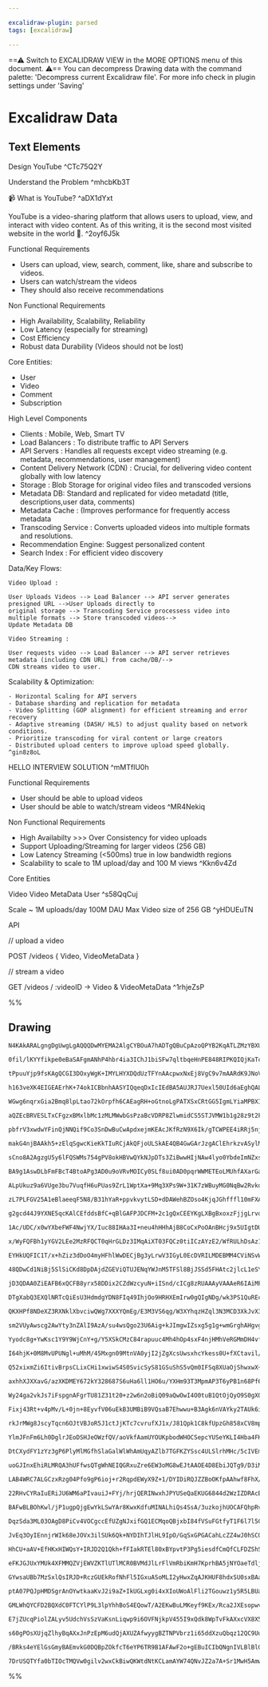 ```yaml
---

excalidraw-plugin: parsed
tags: [excalidraw]

---
```

==⚠  Switch to EXCALIDRAW VIEW in the MORE OPTIONS menu of this document. ⚠== You can decompress Drawing data with the command palette: 'Decompress current Excalidraw file'. For more info check in plugin settings under 'Saving'


# Excalidraw Data

## Text Elements
Design YouTube ^CTc75Q2Y

Understand the Problem ^mhcbKb3T

📹 What is YouTube? ^aDX1dYxt

YouTube is a video-sharing platform that allows users to upload, view, and interact with video content. As of this writing, it is the second most visited website in the world 🤯. ^2oyf6J5k

Functional Requirements

- Users can upload, view, search, comment, like, share and subscribe to videos.
- Users can watch/stream the videos
- They should also receive recommendations

Non Functional Requirements

- High Availability, Scalability, Reliability
- Low Latency (especially for streaming)
- Cost Efficiency
- Robust data Durability (Videos should not be lost)

Core Entities:
    
- User
- Video
- Comment
- Subscription


High Level Components

- Clients : Mobile, Web, Smart TV
- Load Balancers : To distribute traffic to API Servers
- API Servers : Handles all requests except video streaming (e.g. metadata, recommendations, user management)
- Content Delivery Network (CDN) : Crucial, for delivering video content globally with low latency
- Storage : Blob Storage for original video files and transcoded versions
- Metadata DB: Standard and replicated for video metadatd (title, descriptions,user data, comments)
- Metadata Cache : (Improves performance for frequently access metadata
- Transcoding Service : Converts uploaded videos into multiple formats and resolutions.
- Recommendation Engine: Suggest personalized content
- Search Index : For efficient video discovery

Data/Key Flows:
    
    Video Upload :

    User Uploads Videos --> Load Balancer --> API server generates presigned URL -->User Uploads directly to 
    original storage --> Transcoding Service processess video into multiple formats --> Store transcoded videos-->
    Update Metadata DB

    Video Streaming :
    
    User requests video --> Load Balancer --> API server retrieves metadata (including CDN URL) from cache/DB/-->
    CDN streams video to user.


Scalability & Optimization:
    
    - Horizontal Scaling for API servers
    - Database sharding and replication for metadata
    - Video Splitting (GOP alignment) for efficient streaming and error recovery
    - Adaptive streaming (DASH/ HLS) to adjust quality based on network conditions.
    - Prioritize transcoding for viral content or large creators
    - Distributed upload centers to improve upload speed globally. ^gin8z8oL

HELLO INTERVIEW SOLUTION ^mMTflU0h

Functional Requirements

- User should be able to upload videos
- User should be able to watch/stream videos ^MR4Nekiq

Non Functional Requirements

- High Availabilty >>> Over Consistency for video uploads 
- Support Uploading/Streaming for larger videos (256 GB)
- Low Latency Streaming (<500ms) true in low bandwidth regions
- Scalability to scale to 1M upload/day and 100 M views ^Kkn6v4Zd

Core Entities

Video
Video MetaData
User
 ^s58QqCuj

Scale
~ 1M uploads/day
100M DAU
Max Video size of 256 GB ^yHDUEuTN

API

// upload a video

POST /videos
{
    Video,
    VideoMetaData
}

// stream a video

GET /videos / :videoID -> Video & VideoMetaData 
 ^1rhjeZsP

%%
## Drawing
```compressed-json
N4KAkARALgngDgUwgLgAQQQDwMYEMA2AlgCYBOuA7hADTgQBuCpAzoQPYB2KqATLZMzYBXUtiRoIACyhQ4zZAHoFAc0JRJQgEYA6bGwC2CgF7N6hbEcK4OCtptbErHALRY8RMpWdx8Q1TdIEfARcZgRmBShcZQUebQBGAFYEmjoghH0EDihmbgBtcDBQMBKIEm4IAGEAFWwAdkSARR4ATVSSyFhECqgsKHbSzG5neIAGUYAObTqZuonEgGYATh4l

0fil/lKYYfikpe0eBaSAFgmANhP4hbr4ia3IChJ1biSFw7qltbqeHnPE848RIPKQIQjKaTcIEg6zKYLcUYg5hQUhsADWCEqbHwbFIFQAxAhRsdjgNIJpcNg0cpUUIOMQsTi8RJ8QAzdkcskQVmEfD4ADKsHhEkEHi5yNRGIA6s9JFCkSj0QhBTBhehReUQbSIRxwrk0PEQWw4JS1DsDeMQTThHAAJLEfWoPIAXRBrPImXt3A4Qj5IMI9KwFVw8S5

tPpuuYjp9fsKAgQCGI3DOxyWgK+IMYLHYXDQdUzTFYnAAcpwxNxEj8VgC9v7mAARdK9JNoVkEMIgzTCekAUWCmWyjpdIKEcGIuGbrwaPxOazePHucYgRA4aO9vvwIJxVMT3Db+A7S96mH6EkbrGUHFQLWE1S0SDdnCg/MIRnEvERS9ZT4AYrh9Ly5qoMCR59AAgkQl4VMErL9AWpBQOYBAQeCuboFAxpcno2S4AGTBemgMabkuuLggGBDVH0FTnq

h163veXK4EIGEAErhK+74okICBbnhAASYIQqeqDxIcIEdBA5AUJRJ7Uexl50UId6aEghQAL5bMUpTlBI+iSNgmgANKaAs1Rcl077QFRIJDGgIzjFMsxzIsKxzpsS5ASMYzvAsAKJBMEzHFctwgk8xAvGgRzJBsSwTCcJwLOcxKJEk5wgpIgmQpF4mlLCaqfhJEpKoyuIEkSJKhp2lLUuGDLYqVLIcpybq8gKQqWRqSYKpKCAyuFcqRd1SoqmqECd

WGwg6nqrxGia2Bmq8lpLtao72kOrpfh6CAEagRH+oGtnoLgPATXSxCRtGG5IgmLYiaMPBXIlUXwUWaHPUuWavaWHDlmgywzLO5w3HWjbBJOrbtjxS5dmdfYZFkOT5BtEmjuO4MidOD1zosC68au66xhJ24Yrd+6HhJx7CRAACqgYsFE9KoOoCCoAACqimj9ly37ZC+b5QgVpQ81Af4AfgQE5Z04GQWhy4ILBXJZoh7goVBEgYXAWFPrhuqkDte0k

aQZEcBRVESLTxCFgzxBMxlbMc1zMLMWwbGsPzaBcVDRP8ZlwmidCS5STJVMW1b1g28z9t2Fz6maUuOlHfWAAa8TEC0skghZPTWUuh32ZM0yzPMyyrOs7kSZ5YwAto91xWcoyJIsEx8EuYURR+cQ8J83y/P8gKS6C4JZbwA95e+gsCIqGIlcy6CEsS1yVdD1UrfSM8Ek17Lc61I0ddimpLkV0qyvKh9T8q7UVONWqTZIF0zSRc0LRaE8QCtdoOkjb

pbfrV3xwdwYFinQjNNQif9Co3SnDwBuCwApdxejmKEAcJKfRzN9X6Ik/gTCWPEE4iRRj5njg2Jsu4IYHi9qUGGvZ+wI3WiOMcE5SEY0rFjdYONFze3xmAwmpRiZMLJhQqWskJCAF4NwAnzuoClJICcqBCDMEUspBAAB+bmT4+bvmgY+bIotAIVkztLVC0F5ZwQ+kwZWyEZY9EwiCbCUQ8J61ugbCSpF/Cm2EegcRkjpFQFkfIm8Sl7wqKdqxdi7s

makG4njBAAkh5+zElqSgwcKieKkTIuRCjAkQFjoULSkAE4QB4GwGArJzgAClEhrkzvASylMuR5zGAXJyxdXJlxBJXcYJxtAnAXPFDYKULhA1CifNA5wLhdL6Y3c4lxRj93Sr7bgDQYQcDhOPIa096qzwgPPCqXIKRUlXnVJkG9N7bz5LvK++8upnx6n1duLdCrn3OSKS5p0ppRgfs4p+sBFqv3fmtL+m1/zbUceA7SACJC4BOMA86oDdqgvjEwpY

sCno8A2AgzgU5y6lFQSWMs754gPV8okHBVwQYkNJpDTs3ZiBwwHIjNAw4lyo0YbdeImNZxsIWLjJcK41zcOIkTNgO4KXkP0e4iA/jFG+NQLgVAZhLZsGcMwaRRtlmoB8BOb8pB9C2xkQQHEFB5FCDCCwJmbBUCjhxLgYg1A5WEAQBQagAAdE2jMAy9HINgHxTx1B2oVagWxCNtCoDAvItgrJbbpIoEbRCyzbVqGlZHMI2FiAuv0GwZEdrWDNlQBQ

BA9g1AswDLbFmFBcT4BtoAPg3AD0u9oVRvMOICy0SLf8ui0AD0pqrWWMETEoLMUhfAXarGaxsdrexv8eGQBceRfASSJCSvvNK2V8qECKuVbgVVyh1X4E1biHV6g9V8jYIai1Jr5EYQtT4Ng1rbVmAdba8OsjshMEpN6tQkg/WroDU+INIaw0RvUFGmNAZlDxp8ekpNCAU2oHTZmsw2bEy5vzQhp9Jbc3lqrbWxiztXaNrIeTXhPtYmvHiYHRJZt0

ALpUkuz9a6VUge3bu7VuqfH6uPUas9ZrL1WptXa+9Mq3XPs9W+31K7zWBuyMG0NqBw2RvkdGtQIGwOJrtsmzgNtYM+Pg4Wm2eaC29FQ5HMtpAK2oBrXW7JJRcllFum/AMEwjATDYAAGXMtU7OGdc67HWHUQ4eDYpNymXUUYWLICeQuKJRIeCIuA1GLOBYQz+qvFwckJYnwCXErqH3ZBpQMrEYNCcJaEkx4IjWZiDZBJ4gICq1V3ZK9arr0aiclqZ

zL7PLFGV25A1eBlaeeqF5N8/B31hYaR+ppvkvytLSD+dDAWehBZOso4KjqJGhfffl10mFXAbt0kLo2+3ZgxdleBpjDscHQe+HuBK/iEIknI0GCB0YCKpbDGhg4AUowYejNlLDEil3wfENKPKAx8rhYtvhIqCNCKpj+OkXqcwEFQGxAAjkIQggQ6XMBdS65wqBqacbwFeS117eN3sdagMIG7sCSFtXofQdLbVEAxLa9dgQBM22YFoZg2AjbUYvWJ5

g2gcd44J9YXNE5qcKAlCEfddsBfC+qBlGAFPJDCFM+2c1gQxCEEYKgLXBgBxoxzFjjgLrvqoFhz9RCnBEco7Rxj2h2OXCoD4kPEN9BcI7s0LyM0tr+TuFwN7ogsBbVsSIIHn3sBhfOePagZzjCfrK4ABThEQPNfVyutUU5RDLkDABKYXWJM09nZOYe1ifhcsTsManxaNZX1hEBH4PyeABqJBV3yOVWrm2HA2A+OoziZEBfTccCxGzns2RFPhGQC6

1Ac/UDC/x0wYXbeFWF4NwjYX/Iuc88IHAa3I+neu4hHHhAjB8CoCxPoOAnBHcj9x5UIgtDUBoAALJ2F5DxSR+a/f6A3T46oFvaPEnVAAAIQIGsDEFNTQGqHNUcAlEIE0GYhZhRFwFL2wC4zAlZltFQH5CYE+mFywJwLwNIE+hfxd3DmCHkX1T1wQFR3CByFQDcAQH31o2z0CFbTVRT20GUGDUyCiDr1tX13pyyCN04GYFtWNSYBg2sGiHhmyGHwf

x/WyFQFBh1yYGV2LEe2MzRFQCT0qHrGLDz3IMqAiXT03FQCz0tiICzAYzE2/WfRULhDsAz1zXfVQANQ8IT2wBgC3wwnIGUBZjQFAJxE0FwP8LkMsNxBkyNlcQv3sJ5CoPZ3CWsG5zYEththxQ4BN1x1f0e2tQnHr1ALQEFHDg3RtkfUCB8CQhzSz3sP4IKKgBtiT0QigGCFtUtm5yNn32N2oCkNIFQEEO/REMHEUNQDyIEMKMv0pDtjQCT1tGv1R

EYHkUQFIC1T/x+hZiz3dDoO4myHFhlWwDECjBg3yLrwV3IGyL0EcDVRILMDEBMM4CViNSvWtUQwFyfQvX0F9EQh8C2L3QnGoMZkCFFGYmNyF2dzYjp0NwnBzFQAn38AQBKL8ECMzVWMEBNiIDfBtgkygC3xCFEA/VtAOnIJ/GiPlh5HmgRjYPgL0CzF8JH3rEKIUEMgQGVx/ANXkFn3n25Ln1Xy/WpleJthnxH3nxF2kMFJ43kX5IzVQGcGcAAD4

48QDwCd1NiBj5SlSiCKd8DpDAjdZGEViQTUJENqYWJnM5TFSl8BjJSSd5FHAtc2jlcL1eSYjjZEdkRcRIjNTUBqhLi0ibit07jzAWY4BURjiwgTj7D3VzVvj8BfjggojtVATLSlTBRcQUD/Trj3j28M1NTXTBS0YWYJjGiiincxSZTwiOCAI1URSxSCyTVaD6DkR5F7CfSY9rUwCID1TUyQ1sCdTSDpDAgUR7VljTjJiog9CAxsBfBAzL9DC8dzT

jD3QDAA0ZiEAFB6xQCFB8yrx58DDix2CZdWzcyuN+iISnd/cICg8zRUAAAyVAAAeR6IAiMFhM4DrJ5L3Ln1xz4lIiMG1gvyvJXC3Sz21JNQIO/LlNUMKIpDCBV3KIY0qJYKIDwAPyTPHNLNdNx0rP5GqJkAYyTwAHFHzWYZUZY6VlzyT0Dy8fFpdOCt1H0mBUQBj9d6TsKQ1xwejdd6Kayt0k96wwJ+Q+IFAXdnN+RjCL1rUAArGvVAVHAgW8uCx

DTgXabQ3EXQlNRTcQiEsU3HdmdgYDN8FIq49IhjOo9HRHXEmIrw0gQIgNDg/wk3PS1QuREcpAnNYnTssQITc9c1QgRYtgXXLyjnRARDZwikPkGAOtZtdRJtL8X8VtcWPRUCE8IdCQHtRWftFWSxdWaxJcWxHWfCBbAVUoadTEuddAS3eHG3C/O3dHeQnIJ3XHa0+RQnbjEnW9e1cnSnQk2nDfbIRnQgZnBCtnR9TnewXfPnc1AXCElq0XK8CgCXS

QKXHPf8NDeXZ3RXNklXbvciwQWg7XXXYQmEg/E3M3VS6qg/W3XYhqzHZql3N3MCD3XkJvX3XAgPG8kPJHIIKwL6hk3HGPCgOPbw5PVPKDKwKKjC3i/PdfYvGirIHwyvavTNOvVQxvf6vQmUzvVXX0HvPvVAAfDNKAYfF1MfFmCfVo+1LkqCxfE1FfXM9fEYvE53bfSa7og/J3F1Y/D9ZzM/IIS/AwG/XUQcB6x/Wi+RN/D/do7/TQX/f/X0oA53D

sm2VUyAwscg2AwYty3nZAlI9AzA/su4wsQgo23U6Aig+kJImgwIZsxg5g1g+wmGrghAHgvgs4wooQqDAasQ7IyQxsjYuQyi9fRwnxNQ+k1ALQqAHQvQg84wtAUwoQcw21Kw362wtVew6yiK1wn1D9TwndXoCvVmiI+y4I0I8Ir0+yrPcqxHBIz/IEiOLM9I94wsY3YXEstGrcko62co5Iqo1CllDC+oj2povQ1omWzo3fHo8QvoxsoY6E2hMYjuq

Yyodc8g+YwKsc1Y9Y9WjCnY+g/Y5XSkCMzC84rapuuc4Mh4hOp4sxF4njHMhVeRGMmDH4vfRMnexg5C0Es6uan6he+kd8q8BEvCZE5QVEnxdE2qjiHE5Qlm3HPAqnIkkktAMkgYiksvak+w2koKjQp3JkqIFknajk9jT8ufV0ys20zskUhsiUoU6U3M+RdslU7sqA3s8C821AfUl9XoI0+SXUG2M0i0zU60vHeh7Wx0g4l0qCmui/T0gIlmH0v01

I64hjK+0M8MvUPUNgl+uMhM/45Mxgn09MtnVA0yjI2jZgXcsUwsxhcYkess0U+fXCtavil/V02h1i3Yhgk8/1ZhzstWnsn0jhwcrxkc/m+RBotGpPac2chjA8xc5zZc1EHVPAanDcrcncxU10hJ3i3xr9C9c8rmjgYCt62Ae8p8l818IBshhfKC38/8wCj6xStVMC/siCk2+pmCqIZS0auc5C6otCuErPKJwoji3C/C2NfikisixSy8SijCjBqkl

Q52xixmZi6ItivBrpsCLixCHi1xwiwS4S0SvicSyS81GSuShS5vQm0IFSq8XUaOjShwxwX+jigy0iRCYysxgM8y6IswcgC/ay6IndOylmHnEIJyji+sHWxA5Am2EKgNBGDWi9AKsM3Bjqzs5gMKm2bOqKmKpcJiEJN2TiCJQRZcIjISEjHLSAIOCjCAK6hHOq26h3UW+/cU01dqkKrq/jXq6nfq5moaka1nFmcanfXnFAmaxhv+1qtcxa5a1a6sj

axhhXJXXavG/azXKDMEY672kY328687S6uHa6ll1HO6u/YXHm93T3MpmAP3T6yPB1n68Pf64A4G+PQunwvQ8G8wg4rPVZsYovHxEvSk8vJGyElG2vKYhvcgTGpPbGjV0zXvfvFmQfEmp3cm+EyfRCafDx53a0hmtfZ3K/OlLfCVvfTmw/DgG1vm8/QW6/W/dlwvJ/Qccg9/IPL/KUH/XAv/BCRW4AgJ1hjWmAuAuFjyzMtAykw24g82nIvsud0Jy

Wy24ga2vkJs7iFspgnAFgrTU81Z31t20+z2w6n2oBiQ09aQwOwI4O0tuB1QtOjQyO9S0gXQ/Qww+Oy/MwyGlO6I6w9QzdNgrO0InO9w/O0GvwyuoIsA8ukxyI6u2ImdNgxI8IZI357MzI1u8Q9uhx1Q4o8Iso0gCo4ElCmoxDCy/1UZ0elotQCe8IKes62e6Q+eganIJevD1e9J9ehYjFrepgHezYve22vYp0w4k+6j3AC4lRsy24/AkMx4jgZ4r

Fixj43Rt+v4pMv/L+0jn+8EyvfV06uEkB3UMBiB9VQsaB7Ehwwu+B3Agk6nVAYky2TAUk6i8NrB08nB9ixk5k1k9kzk2pih08qh4U8s+fUR0Lhhp+3slWrstUth4J9pzh7h8gXh9VY0y8U0801MyL8Rh0qDMT6RsU2R7PaD3s5R8xtR+Th4jFiM7R6M7IWMjTj+gEoxxUiu0xi+x+jvaxiLr7YsvDrc8Lvk08wUashjILqC0RkTnxtg/x1WkdjUj

rkJrMWg8JscyTqcn6OJtVBJoR5J1ctJjKTc7cvrufXJ1x/J81Qpk1C8kfUpzGh858xCV8mpgtlyv8o2ACnCIC9wf5gY1bzplyghwPe5vppC0jwZoBjCyT8ZsbyZwimZ8i1CBZrPJZ2io8hi5IjZrxuk7Zly3Z3AbilmQ9gSoSkSsSiSrjK5zNG5pS+5m2VSp5mOrS95rpz5oyqdqr1pgFyy4Fh90FjdeyyFicXEZy+fXHWFhAydxFoU5F3yrjdFp

YlmJFnFm6Lh0DglrJEoDSHJeOWzfQV/aoVkfAamUYOUKpbodWHOCSepcYUSeYKLI4Hba4FKNpbgJKZIM4fyZuc4QHRuSsRLduBYELbQf4ALMYOobpO4RZJcPLal7KJZFZUra5YqCrFkcqReOrfZBrDP9Cf0k0QIbIU5NqVUPeDrNP4+JLQaKvi+cvi5SviSbUYbd5A0WacbICBpKbG0f5BlZGIWH+Eq/aFz4Mc4NbWFJxUoMIJhPYMYFYU4fbbFb

DtCXydFY1zYz3gP6PlyMlMGfhSlaGalWlWhAmUqyAZlb7TGFKZYSsc4ULSlrhMHc/5cIVEmPcQ/imBlviHsZzZzR8pzsWGqA9gWILeW0D2ClC4FHyzmamNUFtCPliwYYcjOKh/5/8ABtoIASALAEQCoBMAuAQgPrTPg8MH4ZtDomSrtoxUUAdKugEyrwRzEg6XKuhHyoSRCq46YfobHdKzpv+v/f/oAOAGgDwBkA/kNANgHwDEBwSF2KEjJaRJgc

uoGJInxEhiRLMRQA3hUFfwsQTgWhNEIQGRxuZre6EW3oMG8wEJtAAOE4D8EbiJQTg9/D3iMmj5dJsEcwAKFMkD63ZSgbcbrPFCmBlxbgCURuNYImBx8JICfYeN3yJbLJ8oZWRrHPBqzVYHwy8XPtSmiHQBC+G6BGKXz6xjQBsdfLrKfAeQ9RMh18QOLfHWwiQO+80CbHdF+TTY++ToAfpAHdBAoJ0L/AMKPwhQTAJ+bfZ/ptlugBDPgMwdYOv1eB

LAB4WRC7ALGCzxRzg04Pfo9gP6ioj+r2RqpdEWyX9Z+1/DYIDiRQJZZBoOKfpAAhwf8FhX/cVEy1qo/ULWbLJqhy1EZd5NW1GQPImUKby9Nq81aQncNMwPDOYUrcXFAEly8VLGSA6SAyzOGYkLh9uZYQ9VuG41PhYrb4WeReGqtC2jZD4TbC+FPDzUS1P4StQBEC5CBcVSKK/GFhkCJYlA6gXLAVh0CB05IjWFrBwhsCz+RoJDhVRBGmtmW4Iy1i

22RHvCYRaIuERiJU6WM6aPIvauiJ+FYj/hrjQERINwxhJPYUSeQaEKUG6844d2WzIZDRAcBzg9AE4AAC0rkFMdzDb08x29vMewLpL5BmRAxiQlwGwR5G4A4JzghwJKICFRRfAAoD/DwZ71WDTBiU/kIEH0mOD3Jcs8yA0PgmT6RC6+yQ/ELENqxVREhZ0ZIb8yL7pCWsZfUaEUPyFKhchtfLMRiEKHZDm+JQkbOUOfhVCe+q0T+P32/hND2Bd2Zb

BAFwBLBOhKwl/jP1ugpQjgEwYkLSwYAr8KwxKdfuMINALhiQs4SsA/3uzkojhUOCAFQhpRvZ6UdQ+hEWVZQbCVgcUIPrsMZE8o3+8w2cbUgkDm5QRN1S4ZCI5Y2tnqdrIPOUwVJ3inya3LENkTcqI1M8fPf1CFXkQVs4AN+AdqFxAwKBxuueXngMTBaBEBiHxJPECHOCoAiKoBMYkDRBretlcQE7HkngAA8+CUYPoGYCSVyWqGTwhSHpAeDaCqgH

DqzSda3ML03OAgD8PiCv4VOCgccEfUZgNJxifGQ1ECMqoQBjxbI84fVSuFGtfyT1F6l7l5C3j7xj5R8eIRfGJ4h6p5T8XUwQajhfxPif8cskAmHMQJtlcCZYz0LQTYJ8Ej1khNfFVlgJ/FTCeMBwl4TuIBE2PEROIAkTAgZE7Ilvkom3lqJ7gOiQxJCpMTcALEm2GxIYlk5cgsVYgZogSraIkqpI1KlQMYEUje0y/BCNSPim0jR09I3WM0KZGcDu

JvEq3OyIEnnjrWIk68eJOVx3ilSUk6Qk+NYDIhTJlHL9IpO/GqSxGPGACahLcZZ4wJ0hSCQZLgkITY8XrUyR1MIqWTsJuE8JLZOLSETw4TkhAC5IXaPdnWXGGiQKPomMTmJyRIKRxNClEscMUg7gPKNkHRJQxigoEMoOsz5JmA/kRoMjkqBCBpKegmpIYMgD28C4kyQHOMEWC2iH+XfELJ0niirBrgAyVwcH26xJBfM2CL4PdAWAJQghIY/LCJHD

HhCU+aAV+EfHKxHIWQsY+IRJD2Q1Qkh+fFIakRTEl80xBYpvtP3Pg5iesdfCmQfCLFDZShS/KdF8j+nVDe+VY5cXNmBQ7j6xbQo6KARbF8zp+kCOwUcFuCDJTsr0V4OYKHF4pkwDcZ3vf0nHEJ9+kOClvOJP7vZqxTKAbmuN+wbALgD0IHJwj2HwpX+wqGcRS0PHoBs2lNKfEaxlIupKyJZUHi6iLZcAEkwI8VPbNzbU0nczsjgK7PyLuyOAns/E

eFKJGJUxYMUk4XFMMQZVjEWVZKTlUTlMCR0BVMdJlLrFlVmRbiKmH7KprhBA5jNYOaeTdljNw59NL2XtJJbECjpnCE6YjP9iJALpqgiQDAD4j1hqYPYJSOIKPBGiDBJoowXZAaTJBphFg2BDaOsG/SFkSwTpGylihIpiQXKX4CcDBlQgkoNcYlBMFwR4IgxA8EIX7CKy5QIhqyKMUTJjFxC4xCQgmYmKJnJi0hZMr8DvDaz9ZKZk8G5MMlpl5j6+

GYwsaUBb7MzSxlQsIRJD+RczGUEkRofNhFl5IGxuASoMLI2yHwxZqAJKHUF8hdxSU0sxBAaE+DyzN+BWB6NHyBALAdhd2NWXMI1kvZqEyw+BRADWEGyLBGwQrLv23GoLBUVs/DDbIZbAUEALqAAH4iQfJ9DPyQyQaQMTBK1MF1K/lwCudKypLGTBGj6lCzvZ3EgRcItEUqcIgzEl1FItUJgRZFHAeRYooPYcQVFI8GCXBMjlhIIpMCmOW2mAhkj4

ptA07PQJpHMDSgrAnOYwtkaaKvJ2i9aZ+IkUGLxg0i4xXIoUWoAlFli2TGouwz1y5R5LBUadNbnty1RFQeIKQEkDSUEAuo5gKzCekeZEpr04wVMGOBZYKFAIbBD5lsGYIGgXSP7P7xmRrBiUfwTee2nNEJQ0sXcOYFygXhzJEZloiMRfL/nRicZOfe+WvEfmpDi+ZS7kG/Ib7tYGZVM7+TX1/nrLho78rIZ/MkjFiuhLMiAMaE74/IKxM2D7IP1r

GMLWhQYCFD2BQXdC0FTCYlP9L3lpYhhBoS4EQowT/A2EKwBuLMKeyf9KEx/Rca2JXEsopwv2F3lljRScLnl3C9/rwsoEVAiCTuJQIKOXRlyXUrMR8vyGqCoAFAm1YAMFwVTOooKMpSuVEBdRqRMVolAETipLYuoiKPYIlSSsYbEqX8YmW0PWDlJKlKyD5alaHKmIuouJDLDFSPixVItmVq6J3PisJXErSV5K1dJSorK5kaVUnDgPSulWMqpRcqtg

E7jZUcqPiolZALyv5UdchVsSzVaKsnLiqwp9i6OVFNjkpV455I9xQdk8WpTvFkAXxcVX8X5yuB4qKVS6hlXy9DVCqglaaqRFkqqVuZdVc4ztVRAw5uq8NfquVZRqR8Jq5VVyvNWWqBVtq/1MKpTW4BQedTJJZINJaHTUlx0xUXEnOm69wAyMRsT+NKK9BuAWkaABlEyDQRiMWwBgN1XAIJjZlWMueJvFZADAIA2AEQAsttC9B9A43dPuOq2RTLB1

s60gPOsXUjqZlhyBqAXxJnPzEpM6udQjAXUZAfwyygBZTNPVbrz1i65ddXzuQbqz12QC9UuseS7LMx/qt9VAA/VV4mZJYwoHeu3UZBnyZyybCBs3Vgb9AZJV1c4pyigaH1l6tRFHNfX3r31i64OJ6uTkYbYNpRBCGBC3XHoMo1qEWchqw0ZAJ8xAYjaiAoBkbbMG6ejdOpg0ob9AdG49NUCHkHKzorGv9R+p/BbQq8aoKfmNB5zYh8AScV4FymSA

/BRks4eYElGsGmyBAEmvkG0DQBpZOkfcT6eYP6TR9B1AFAwF2o+gEBuICIbQNgnIVLBlBlG/9YusA0gIuhvG+kNOppAkACRJAkDR5uICCgWC7qyAL5vfyWwJ8jw/cRQjfhGx91s8azKAWxC2Y7KFIKCWyltSop8wvAVLagFGCmC88XINiMoF9AboKgSW3AFBND5paKtvAKrTlsSB5a7NbG3mOfBe7G4KNsChAGxDpggZTNEkLIOFtuiNyfFRATWB

7DrUSQTYfa0bTIOcTMQVw0gilv2wxCkBiwQKWtdNtKCLamAYW74QNvJZ2a7A+Sr1MwH5Amw4AIWhANtuCC0KQNr6dQrAWxA9bSgWcEUOkBqq1yWBNeAwNxv0H7DLZKKywqCoaEpM8CwQN7dbK3ChAqB8ORgPdvwBn91I4APXg0Prpdq1IIANSEAA
```
%%